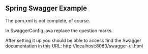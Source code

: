 ## Spring Swagger Example

The pom.xml is not complete, of course. 

In SwaggerConfig.java replace the question marks. 

After setting it up you should be able to access find the Swagger documentation in this URL:
http://localhost:8080/swagger-ui.html
